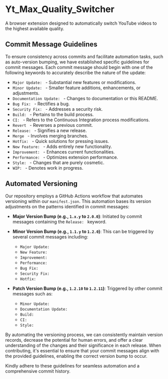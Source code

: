 # Yt_Max_Quality_Switcher

A browser extension designed to automatically switch YouTube videos to the highest available quality.

## Commit Message Guidelines

To ensure consistency across commits and facilitate automation tasks, such as auto-version bumping, we have established specific guidelines for commit messages. Each commit message should begin with one of the following keywords to accurately describe the nature of the update:

- `Major Update: ` - Substantial new features or modifications.
- `Minor Update: ` - Smaller feature additions, enhancements, or adjustments.
- `Documentation Update: ` - Changes to documentation or this README.
- `Bug Fix: ` - Rectifies a bug.
- `Security Fix: ` - Addresses a security risk.
- `Build: ` - Pertains to the build process.
- `CI: ` - Refers to the Continuous Integration process modifications.
- `Revert ` - Reverses a previous commit.
- `Release: ` - Signifies a new release.
- `Merge ` - Involves merging branches.
- `Hotfix: ` - Quick solutions for pressing issues.
- `New Feature: ` - Adds entirely new functionality.
- `Improvement: ` - Enhances current functionalities.
- `Performance: ` - Optimizes extension performance.
- `Style: ` - Changes that are purely cosmetic.
- `WIP: ` - Denotes work in progress.

## Automated Versioning

Our repository employs a GitHub Actions workflow that automates versioning within our `manifest.json`. This automation bases its version adjustments on the patterns identified in commit messages:

- **Major Version Bump (e.g., `1.x.y` to `2.0.0`)**: Initiated by commit messages containing the `Release: ` keyword.
  
- **Minor Version Bump (e.g., `1.1.y` to `1.2.0`)**:
  This can be triggered by several commit messages including:
  - `Major Update: `
  - `New Feature: `
  - `Improvement: `
  - `Performance: `
  - `Bug Fix: `
  - `Security Fix: `
  - `Hotfix: `

- **Patch Version Bump (e.g., `1.2.10` to `1.2.11`)**:
  Triggered by other commit messages such as:
  - `Minor Update: `
  - `Documentation Update: `
  - `Build: `
  - `CI: `
  - `Style: `

By automating the versioning process, we can consistently maintain version records, decrease the potential for human errors, and offer a clear understanding of the changes and their significance in each release. When contributing, it's essential to ensure that your commit messages align with the provided guidelines, enabling the correct version bump to occur.

Kindly adhere to these guidelines for seamless automation and a comprehensive commit history.